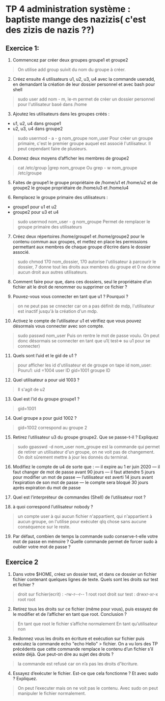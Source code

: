 
# TP 4 administration système : baptiste mange des nazizis( c'est des zizis de nazis ??) 

## Exercice 1:

1) Commencez par créer deux groupes groupe1 et groupe2
>On utilise add group suivit du nom du groupe à créer. 

2) Créez ensuite 4 utilisateurs u1, u2, u3, u4 avec la commande useradd, en demandant la création de
leur dossier personnel et avec bash pour shell
>sudo user add nom - m, le-m permet de créer un dossier personnel pour l'utilisateur basé dans /home

3) Ajoutez les utilisateurs dans les groupes créés :
- u1, u2, u4 dans groupe1
- u2, u3, u4 dans groupe2
>sudo usermod - a - g nom_groupe nom_user
Pour créer un groupe primaire, c'est le premier groupe auquel est associé l'utilisateur. Il peut cependant faire de plusieurs.

4) Donnez deux moyens d’afficher les membres de groupe2
>cat /etc/group |grep nom_groupe
Ou 
grep - w nom_groupe /etc/groupe

5) Faites de groupe1 le groupe propriétaire de /home/u1 et /home/u2 et de groupe2 le groupe propriétaire
de /home/u3 et /home/u4
>

6) Remplacez le groupe primaire des utilisateurs :
- groupe1 pour u1 et u2
- groupe2 pour u3 et u4
>sudo usermod nom_user - g nom_groupe
Permet de remplacer le groupe primaire des utilisateurs

7) Créez deux répertoires /home/groupe1 et /home/groupe2 pour le contenu commun aux groupes, et
mettez en place les permissions permettant aux membres de chaque groupe d’écrire dans le dossier
associé.
>sudo chmod 170 nom_dossier, 170  autorise l'utilisateur à parcourir le dossier, 7 donne tout les droits aux membres du groupe et 0 ne donne aucun droit aux autres utilisateurs. 

8) Comment faire pour que, dans ces dossiers, seul le propriétaire d’un fichier ait le droit de renommer
ou supprimer ce fichier ?
>

9) Pouvez-vous vous connecter en tant que u1 ? Pourquoi ?
>on ne peut pas se cnnecter car on a pas définit de mdp, l'utilisateur est inactif jusqu'à la création d'un mdp. 

10) Activez le compte de l’utilisateur u1 et vérifiez que vous pouvez désormais vous connecter avec son
compte.
>sudo passwd nom_user
Puis on rentre le mot de passe voulu. 
On peut donc désormais se connecter en tant que u1( test=> su u1 pour se connecter)

11) Quels sont l’uid et le gid de u1 ?
>pour afficher les id d'utilisateur et de groupe on tape id nom_user:
Pouru1:
uid =1004 user ID 
gid=1001 groupe ID

12) Quel utilisateur a pour uid 1003 ?
>Il s'agit de u2

13) Quel est l’id du groupe groupe1 ?
>gid=1001

14) Quel groupe a pour guid 1002 ?
>gid=1002 correspond au groupe 2

15) Retirez l’utilisateur u3 du groupe groupe2. Que se passe-t-il ? Expliquez
>sudo gpasswd -d nom_user nom_groupe est la commande qui permet de retirer un utilisateur d'un groupe, on ne voit pas de changement. On doit sûrement mettre à jour les donnés du terminal.

16) Modifiez le compte de u4 de sorte que :
— il expire au 1
er juin 2020
— il faut changer de mot de passe avant 90 jours
— il faut attendre 5 jours pour modifier un mot de passe
— l’utilisateur est averti 14 jours avant l’expiration de son mot de passe
— le compte sera bloqué 30 jours après expiration du mot de passe
>

17) Quel est l’interpréteur de commandes (Shell) de l’utilisateur root ?
>

18) à quoi correspond l’utilisateur nobody ?
>un compte user à qui aucun fichier n'appartient, qui n'appartient à aucun groupe, on l'utilise pour exécuter qlq chose sans aucune conséquence sur le reste. 
 
 19) Par défaut, combien de temps la commande sudo conserve-t-elle votre mot de passe en mémoire ?
Quelle commande permet de forcer sudo à oublier votre mot de passe ?
>

## Exercice 2

1) Dans votre $HOME, créez un dossier test, et dans ce dossier un fichier fichier contenant quelques
lignes de texte. Quels sont les droits sur test et fichier ?
>droit sur fichier(ecrit) : -rw-r--r-- 1 root root
droit sur test :  drwxr-xr-x root root

2) Retirez tous les droits sur ce fichier (même pour vous), puis essayez de le modifier et de l’afficher en
tant que root. Conclusion ?
>En tant que root le fichier s’affiche normalement 
En tant qu’utilisateur non

3) Redonnez vous les droits en écriture et exécution sur fichier puis exécutez la commande echo "echo
Hello" > fichier. On a vu lors des TP précédents que cette commande remplace le contenu d’un
fichier s’il existe déjà. Que peut-on dire au sujet des droits ?
>la commande est refusé car on n’a pas les droits d”écriture.

4) Essayez d’exécuter le fichier. Est-ce que cela fonctionne ? Et avec sudo ? Expliquez.
>On peut l’executer mais on ne voit pas le contenu.
Avec sudo on peut manipuler le fichier normalement.




